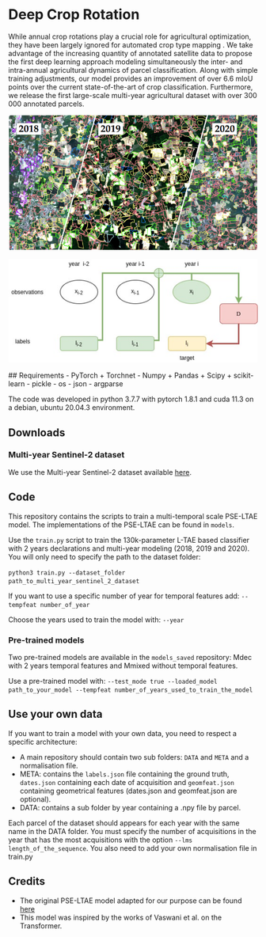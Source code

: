 # Deep Crop Rotation

While annual crop rotations play a crucial role for agricultural optimization, they have been largely ignored for automated crop type mapping .
We take advantage of the increasing quantity of annotated satellite data to propose the first deep learning approach modeling simultaneously the inter- and intra-annual agricultural dynamics of parcel classification. Along with simple training adjustments, our model provides an improvement of over 6.6 mIoU points over the current state-of-the-art of crop classification. Furthermore, we release the first large-scale multi-year agricultural dataset with over 300 000 annotated parcels.

![](./gfx/teaser.png)

<p align="center">
  <img src="./gfx/declaration_en.jpg" alt="Sublime's custom image"/>
</p>
## Requirements
 - PyTorch + Torchnet
 - Numpy + Pandas + Scipy + scikit-learn 
 - pickle
 - os
 - json
 - argparse
 
 The code was developed in python 3.7.7 with pytorch 1.8.1 and cuda 11.3 on a debian, ubuntu 20.04.3 environment.
 
## Downloads
 
### Multi-year Sentinel-2 dataset
We use the Multi-year Sentinel-2 dataset available [here](https://zenodo.org/record/5535882). 



## Code
This repository contains the scripts to train a multi-temporal scale PSE-LTAE model. 
The implementations of the PSE-LTAE can be found in `models`. 

Use the `train.py` script to train the 130k-parameter L-TAE based classifier with 2 years declarations and multi-year modeling (2018, 2019 and 2020). 
You will only need to specify the path to the dataset folder:

`python3 train.py --dataset_folder path_to_multi_year_sentinel_2_dataset`

If you want to use a specific number of year for temporal features add: `--tempfeat number_of_year`

Choose the years used to train the model with: `--year` 

### Pre-trained models

Two pre-trained models are available in the `models_saved` repository: Mdec with 2 years temporal features and Mmixed without temporal features.

Use a pre-trained model with: `--test_mode true --loaded_model path_to_your_model --tempfeat number_of_years_used_to_train_the_model`

## Use your own data

If you want to train a model with your own data, you need to respect a specific architecture:
  - A main repository should contain two sub folders: `DATA` and `META` and a normalisation file.
  - META: contains the `labels.json` file containing the ground truth, `dates.json` containing each date of acquisition and `geomfeat.json` containing geometrical features (dates.json and geomfeat.json are optional).
  - DATA: contains a sub folder by year containing a .npy file by parcel.
  
Each parcel of the dataset should appears for each year with the same name in the DATA folder.
You must specify the number of acquisitions in the year that has the most acquisitions with the option `--lms length_of_the_sequence`.
You also need to add your own normalisation file in train.py 

## Credits 
 - The original PSE-LTAE model adapted for our purpose can be found [here](https://github.com/VSainteuf/lightweight-temporal-attention-pytorch)
 - This model was inspired by the works of Vaswani et al. on the Transformer. 
